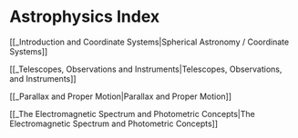 # Astrophysics Index


 [[_Introduction and Coordinate Systems|Spherical Astronomy / Coordinate Systems]]
 
 [[_Telescopes, Observations and Instruments|Telescopes, Observations, and Instruments]]
 
 [[_Parallax and Proper Motion|Parallax and Proper Motion]]
 
 [[_The Electromagnetic Spectrum and Photometric Concepts|The Electromagnetic Spectrum and Photometric Concepts]]
